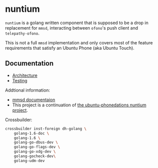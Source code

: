 # nuntium

`nuntium` is a golang written component that is supposed to be a drop in
replacement for `mmsd`, interacting between `ofono`'s push client and
`telepathy-ofono`.

This is not a full `mmsd` implementation and only covers most of the feature
requirements that satisfy an Ubuntu Phone (aka Ubuntu Touch).

## Documentation

* [Architecture](docs/architecture.md)
* [Testing](docs/testing.md)

Addtional information:

* [mmsd documentaion](https://kernel.googlesource.com/pub/scm/network/ofono/mmsd/+/master/doc/)
* This project is a continuation of [the ubuntu-phonedations nuntium project](https://github.com/ubuntu-phonedations/nuntium/). 

Crossbuilder:

```bash
crossbuilder inst-foreign dh-golang \
    golang-1.6-doc \
    golang-1.6 \
    golang-go-dbus-dev \
    golang-go-flags-dev \
    golang-go-xdg-dev \
    golang-gocheck-dev\
    golang-udm-dev
```
